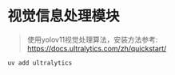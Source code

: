# 视觉信息处理模块

> 使用yolov11视觉处理算法，安装方法参考: https://docs.ultralytics.com/zh/quickstart/

```shell
uv add ultralytics 
```



